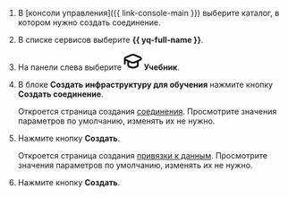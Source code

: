 1. В [консоли управления]({{ link-console-main }}) выберите каталог, в котором нужно создать соединение.
1. В списке сервисов выберите **{{ yq-full-name }}**.
1. На панели слева выберите ![study](../../_assets/console-icons/graduation-cap.svg) **Учебник**.
1. В блоке **Создать инфраструктуру для обучения** нажмите кнопку **Создать соединение**.

    Откроется страница создания [соединения](../concepts/glossary.md#connection). Просмотрите значения параметров по умолчанию, изменять их не нужно.
1. Нажмите кнопку **Создать**.

    Откроется страница создания [привязки к данным](../concepts/glossary.md#binding). Просмотрите значения параметров по умолчанию, изменять их не нужно.
1. Нажмите кнопку **Создать**.
